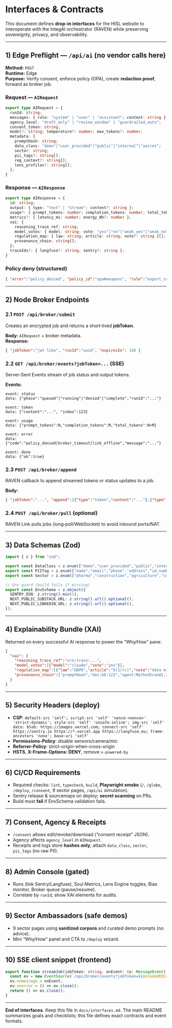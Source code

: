 # Interfaces & Contracts

This document defines **drop‑in interfaces** for the HISL website to interoperate with the IntegAI orchestrator (RAVEN) while preserving sovereignty, privacy, and observability.

---

## 1) Edge Preflight — `/api/ai` (no vendor calls here)

**Method:** `POST`  
**Runtime:** Edge  
**Purpose:** Verify consent, enforce policy (OPA), create **redaction proof**, forward as broker job.

### Request — `AIRequest`
```ts
export type AIRequest = {
  runId: string;
  messages: { role: "system" | "user" | "assistant"; content: string }[];
  agency_level: "draft_only" | "review_window" | "guardrailed_auto";
  consent_token: string;
  model?: string; temperature?: number; max_tokens?: number;
  metadata: {
    promptHash: string;
    data_class: "demo"|"user_provided"|"public"|"internal"|"secret";
    sector: string;
    pii_tags?: string[];
    reg_context?: string[];
    lens_profiles?: string[];
  };
}
```

### Response — `AIResponse`
```ts
export type AIResponse = {
  id: string;
  output: { type: "text" | "stream"; content?: string };
  usage?: { prompt_tokens: number; completion_tokens: number; total_tokens: number };
  metrics?: { latency_ms: number; energy_Wh?: number };
  xai: {
    reasoning_trace_ref: string;
    model_votes: { model: string; vote: "yes"|"no"|"weak_yes"|"weak_no" }[];
    regulation_map: { law: string; article: string; note?: string }[];
    provenance_chain: string[];
  };
  traceIds?: { langfuse?: string; sentry?: string };
}
```

### Policy deny (structured)
```json
{ "error":"policy_denied", "policy_id":"opa#weapons", "rule":"export_control", "hint":"Contact support for sovereign use-case review." }
```

---

## 2) Node Broker Endpoints

### 2.1 `POST /api/broker/submit`
Creates an encrypted job and returns a short‑lived **jobToken**.

**Body:** `AIRequest` + broker metadata.  
**Response:**
```json
{ "jobToken":"jwt-like", "runId":"uuid", "expiresIn": 180 }
```

### 2.2 `GET /api/broker/events?jobToken=...` (SSE)
Server‑Sent Events stream of job status and output tokens.

**Events:**
```text
event: status
data: {"phase":"queued"|"running"|"denied"|"complete","runId":"..."}

event: token
data: {"content":"...", "index":123}

event: usage
data: {"prompt_tokens":N,"completion_tokens":M,"total_tokens":N+M}

event: error
data: {"code":"policy_denied|broker_timeout|link_offline","message":"..."}

event: done
data: {"ok":true}
```

### 2.3 `POST /api/broker/append`
RAVEN callback to append streamed tokens or status updates to a job.

**Body:**
```json
{ "jobToken":"...", "append":[{"type":"token","content":"..."},{"type":"status","phase":"running"}] }
```

### 2.4 `POST /api/broker/pull` (optional)
RAVEN Link pulls jobs (long‑poll/WebSocket) to avoid inbound ports/NAT.

---

## 3) Data Schemas (Zod)

```ts
import { z } from "zod";

export const DataClass = z.enum(["demo","user_provided","public","internal","secret"]);
export const PIITag = z.enum(["name","email","phone","address","id_number","health","finance"]);
export const Sector = z.enum(["pharma","construction","agriculture","conservation","environmental","medical","legal","economics","logistics"]);

// Env guard (build fails if missing)
export const EnvSchema = z.object({
  SENTRY_DSN: z.string().min(1),
  NEXT_PUBLIC_SUBSTACK_URL: z.string().url().optional(),
  NEXT_PUBLIC_LINKEDIN_URL: z.string().url().optional(),
});
```

---

## 4) Explainability Bundle (XAI)

Returned on every successful AI response to power the “Why/How” pane:

```json
{
  "xai": {
    "reasoning_trace_ref":"urn:trace:...",
    "model_votes":[{"model":"claude","vote":"yes"}],
    "regulation_map":[{"law":"GDPR","article":"5(1)(c)","note":"data minimization"}],
    "provenance_chain":["promptHash","doc:kb:123","agent:MethodScan@1.2.0"]
  }
}
```

---

## 5) Security Headers (deploy)

- **CSP**: `default-src 'self'; script-src 'self' 'nonce-<nonce>' 'strict-dynamic'; style-src 'self' 'unsafe-inline'; img-src 'self' data: blob: https://images.vercel.com; connect-src 'self' https://sentry.io https://*.vercel.app https://langfuse.eu; frame-ancestors 'none'; base-uri 'self'`  
- **Permissions-Policy**: disable sensors/camera/mic  
- **Referrer-Policy**: strict-origin-when-cross-origin  
- **HSTS**, **X-Frame-Options: DENY**, remove `x-powered-by`

---

## 6) CI/CD Requirements

- Required checks: `lint`, `typecheck`, `build`, **Playwright smoke** (`/`, `/globe`, `/deploy`, `/consent`, 9 sector pages, `/api/ai` simulation).  
- Sentry release & sourcemaps on deploy; **secret scanning** on PRs.  
- Build must **fail** if EnvSchema validation fails.

---

## 7) Consent, Agency & Receipts

- `/consent` allows edit/revoke/download (“consent receipt” JSON).  
- Agency affects `agency_level` in `AIRequest`.  
- Receipts and logs store **hashes only**; attach `data_class`, `sector`, `pii_tags` (no raw PII).

---

## 8) Admin Console (gated)

- Runs (link Sentry/Langfuse), Soul Metrics, Lens Engine toggles, Bias monitor, Broker queue (pause/resume).  
- Correlate by `runId`; show XAI elements for audits.

---

## 9) Sector Ambassadors (safe demos)

- 9 sector pages using **sanitized corpora** and curated demo prompts (no advice).  
- Mini “Why/How” panel and CTA to `/deploy` wizard.

---

## 10) SSE client snippet (frontend)

```ts
export function streamJob(jobToken: string, onEvent: (e: MessageEvent) => void) {
  const ev = new EventSource(`/api/broker/events?jobToken=${encodeURIComponent(jobToken)}`);
  ev.onmessage = onEvent;
  ev.onerror = () => ev.close();
  return () => ev.close();
}
```

---

**End of interfaces.** Keep this file in `docs/interfaces.md`. The main README summarizes goals and checklists; this file defines exact contracts and event formats.
